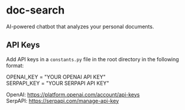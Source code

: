# doc-search
AI-powered chatbot that analyzes your personal documents.

## API Keys
Add API keys in a `constants.py` file in the root directory in the following format:

OPENAI_KEY = "YOUR OPENAI API KEY"<br>
SERPAPI_KEY = "YOUR SERPAPI API KEY"

OpenAI: https://platform.openai.com/account/api-keys<br>
SerpAPI: https://serpapi.com/manage-api-key
